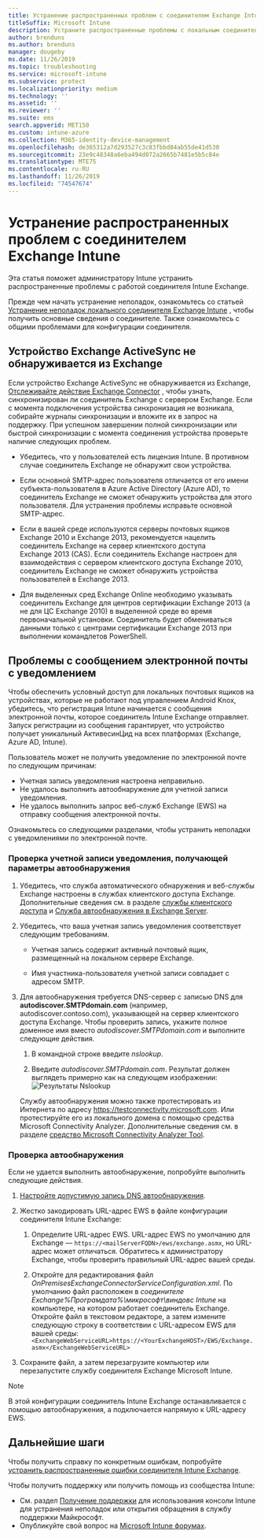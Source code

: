 ```yaml
---
title: Устранение распространенных проблем с соединителем Exchange Intune
titleSuffix: Microsoft Intune
description: Устраните распространенные проблемы с локальным соединителем Microsoft Intune Exchange и устраните их.
author: brenduns
ms.author: brenduns
manager: dougeby
ms.date: 11/26/2019
ms.topic: troubleshooting
ms.service: microsoft-intune
ms.subservice: protect
ms.localizationpriority: medium
ms.technology: ''
ms.assetid: ''
ms.reviewer: ''
ms.suite: ems
search.appverid: MET150
ms.custom: intune-azure
ms.collection: M365-identity-device-management
ms.openlocfilehash: de365312a7d293527c3c83fbbd84ab55de41d530
ms.sourcegitcommit: 23e9c48348a6eba494d072a2665b7481e5b5c84e
ms.translationtype: MTE75
ms.contentlocale: ru-RU
ms.lasthandoff: 11/26/2019
ms.locfileid: "74547674"
---
```

# <a name="resolve-common-problems-with-the-intune-exchange-connector"></a>Устранение распространенных проблем с соединителем Exchange Intune
 
Эта статья поможет администратору Intune устранить распространенные проблемы с работой соединителя Intune Exchange.

Прежде чем начать устранение неполадок, ознакомьтесь со статьей [Устранение неполадок локального соединителя Exchange Intune](troubleshoot-exchange-connector.md) , чтобы получить основные сведения о соединителе. Также ознакомьтесь с общими проблемами для конфигурации соединителя.

## <a name="an-exchange-activesync-device-isnt-discovered-from-exchange"></a>Устройство Exchange ActiveSync не обнаруживается из Exchange

Если устройство Exchange ActiveSync не обнаруживается из Exchange, [Отслеживайте действие Exchange Connector](exchange-connector-install.md#on-premises-intune-exchange-connector-high-availability-support) , чтобы узнать, синхронизирован ли соединитель Exchange с сервером Exchange. Если с момента подключения устройства синхронизация не возникала, собирайте журналы синхронизации и вложите их в запрос на поддержку. При успешном завершении полной синхронизации или быстрой синхронизации с момента соединения устройства проверьте наличие следующих проблем.

- Убедитесь, что у пользователей есть лицензия Intune. В противном случае соединитель Exchange не обнаружит свои устройства.

- Если основной SMTP-адрес пользователя отличается от его имени субъекта-пользователя в Azure Active Directory (Azure AD), то соединитель Exchange не сможет обнаружить устройства для этого пользователя. Для устранения проблемы исправьте основной SMTP-адрес.

- Если в вашей среде используются серверы почтовых ящиков Exchange 2010 и Exchange 2013, рекомендуется нацелить соединитель Exchange на сервер клиентского доступа Exchange 2013 (CAS). Если соединитель Exchange настроен для взаимодействия с сервером клиентского доступа Exchange 2010, соединитель Exchange не сможет обнаружить устройства пользователей в Exchange 2013.

- Для выделенных сред Exchange Online необходимо указывать соединитель Exchange для центров сертификации Exchange 2013 (а не для ЦС Exchange 2010) в выделенной среде во время первоначальной установки. Соединитель будет обмениваться данными только с центрами сертификации Exchange 2013 при выполнении командлетов PowerShell.

## <a name="problems-with-the-notification-email-message"></a>Проблемы с сообщением электронной почты с уведомлением

Чтобы обеспечить условный доступ для локальных почтовых ящиков на устройствах, которые не работают под управлением Android Knox, убедитесь, что регистрация Intune начинается с сообщения электронной почты, которое соединитель Intune Exchange отправляет. Запуск регистрации из сообщения гарантирует, что устройство получает уникальный АктивесинЦид на всех платформах (Exchange, Azure AD, Intune).

Пользователь может не получить уведомление по электронной почте по следующим причинам:

- Учетная запись уведомления настроена неправильно.
- Не удалось выполнить автообнаружение для учетной записи уведомления.
- Не удалось выполнить запрос веб-служб Exchange (EWS) на отправку сообщения электронной почты.

Ознакомьтесь со следующими разделами, чтобы устранить неполадки с уведомлениями по электронной почте.

### <a name="check-the-notification-account-that-retrieves-autodiscover-settings"></a>Проверка учетной записи уведомления, получающей параметры автообнаружения

1. Убедитесь, что служба автоматического обнаружения и веб-службы Exchange настроены в службах клиентского доступа Exchange. Дополнительные сведения см. в разделе [службы клиентского доступа](https://docs.microsoft.com/Exchange/architecture/client-access/client-access) и [Служба автообнаружения в Exchange Server](https://docs.microsoft.com/Exchange/architecture/client-access/autodiscover?view=exchserver-2019).

2. Убедитесь, что ваша учетная запись уведомления соответствует следующим требованиям.

   - Учетная запись содержит активный почтовый ящик, размещенный на локальном сервере Exchange.

   - Имя участника-пользователя учетной записи совпадает с адресом SMTP.

3. Для автообнаружения требуется DNS-сервер с записью DNS для **autodiscover.SMTPdomain.com** (например, autodiscover.contoso.com), указывающей на сервер клиентского доступа Exchange. Чтобы проверить запись, укажите полное доменное имя вместо *autodiscover.SMTPdomain.com* и выполните следующие действия.

   1. В командной строке введите *nslookup*.

   2. Введите *autodiscover.SMTPdomain.com*. Результат должен выглядеть примерно как на следующем изображении: ![Результаты Nslookup](./media/troubleshoot-exchange-connector-common-problems/nslookup-results.png
      )

   Службу автообнаружения можно также протестировать из Интернета по адресу https://testconnectivity.microsoft.com. Или протестируйте его из локального домена с помощью средства Microsoft Connectivity Analyzer. Дополнительные сведения см. в разделе [средство Microsoft Connectivity Analyzer Tool](https://docs.microsoft.com/previous-versions/office/exchange-remote-connectivity/jj851141(v=exchg.80)).


### <a name="check-autodiscovery"></a>Проверка автообнаружения

Если не удается выполнить автообнаружение, попробуйте выполнить следующие действия.

1. [Настройте допустимую запись DNS автообнаружения](https://docs.microsoft.com/previous-versions/exchange-server/exchange-150/mt473798(v=exchg.150)).

2. Жестко закодировать URL-адрес EWS в файле конфигурации соединителя Intune Exchange:

   1. Определите URL-адрес EWS. URL-адрес EWS по умолчанию для Exchange — `https://<mailServerFQDN>/ews/exchange.asmx`, но URL-адрес может отличаться. Обратитесь к администратору Exchange, чтобы проверить правильный URL-адрес вашей среды.

   2. Откройте для редактирования файл *OnPremisesExchangeConnectorServiceConfiguration.xml*. По умолчанию файл расположен в *соединителе Exchange%Програмдата%\микрософт\виндовс Intune* на компьютере, на котором работает соединитель Exchange. Откройте файл в текстовом редакторе, а затем измените следующую строку в соответствии с URL-адресом EWS для вашей среды: `<ExchangeWebServiceURL>https://<YourExchangeHOST>/EWS/Exchange.asmx</ExchangeWebServiceURL>`

3. Сохраните файл, а затем перезагрузите компьютер или перезапустите службу соединителя Exchange Microsoft Intune.

>[!NOTE]
> В этой конфигурации соединитель Intune Exchange останавливается с помощью автообнаружения, а подключается напрямую к URL-адресу EWS.

## <a name="next-steps"></a>Дальнейшие шаги

Чтобы получить справку по конкретным ошибкам, попробуйте [устранить распространенные ошибки соединителя Intune Exchange](troubleshoot-exchange-connector-common-errors.md).

Чтобы получить поддержку или получить помощь из сообщества Intune:

- См. раздел [Получение поддержки](../fundamentals/get-support.md) для использования консоли Intune для устранения неполадок или открытия обращения в службу поддержки Майкрософт.
- Опубликуйте свой вопрос на [Microsoft Intune форумах](https://social.technet.microsoft.com/Forums/home?forum=microsoftintuneprod).